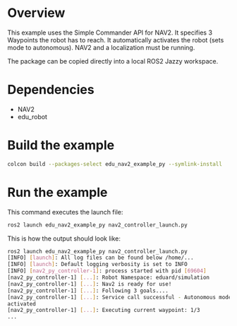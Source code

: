 # Overview
This example uses the Simple Commander API for NAV2.
It specifies 3 Waypoints the robot has to reach. It automatically activates the robot (sets mode to autonomous).
NAV2 and a localization must be running.

The package can be copied directly into a local ROS2 Jazzy workspace.

# Dependencies
- NAV2
- edu_robot

# Build the example
```bash
colcon build --packages-select edu_nav2_example_py --symlink-install
```

# Run the example
This command executes the launch file:
```bash
ros2 launch edu_nav2_example_py nav2_controller_launch.py
```
This is how the output should look like:
```bash
ros2 launch edu_nav2_example_py nav2_controller_launch.py
[INFO] [launch]: All log files can be found below /home/...
[INFO] [launch]: Default logging verbosity is set to INFO
[INFO] [nav2_py_controller-1]: process started with pid [69604]
[nav2_py_controller-1] [...]: Robot Namespace: eduard/simulation
[nav2_py_controller-1] [...]: Nav2 is ready for use!
[nav2_py_controller-1] [...]: Following 3 goals....
[nav2_py_controller-1] [...]: Service call successful - Autonomous mode
activated
[nav2_py_controller-1] [...]: Executing current waypoint: 1/3
...
```